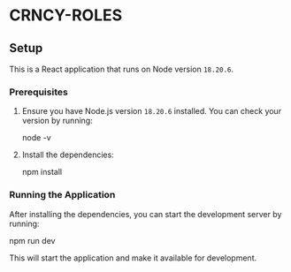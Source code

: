 # CRNCY-ROLES

## Setup

This is a React application that runs on Node version `18.20.6`.

### Prerequisites

1. Ensure you have Node.js version `18.20.6` installed. You can check your version by running:

   node -v

2. Install the dependencies:

   npm install


### Running the Application

After installing the dependencies, you can start the development server by running:

   npm run dev


This will start the application and make it available for development.
